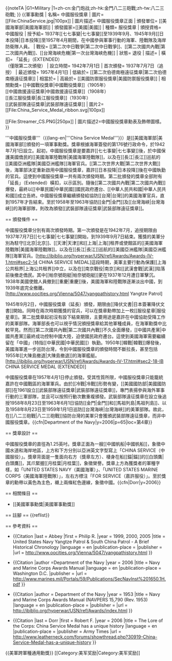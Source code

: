 {{noteTA
|G1=Military
|1=zh-cn:金门炮战;zh-hk:金門八二三砲戰;zh-tw:八二三砲戰;
}}
{{軍事勳獎
| 名稱= 中國服役獎章
| 圖片= [[File:ChinaService.jpg|100px]] 
| 圖片描述= 中國服役獎章正面
| 頒發單位= [[美國海軍部|美國海軍部]]
| 頒發國家=[[美國|美國]]
| 種類= 服役獎章
| 頒授資格= 中國服役
| 授予給= 1937年[[七七事變|七七事變]]至1939年9月、1945年9月[[日本投降|日本投降]]至1957年4月期間，在中國參與軍事行動的海軍、陸戰隊及海岸防衛隊人員。
| 戰役= [[第二次中日戰爭|第二次中日戰爭]]、[[第二次國共內戰|第二次國共內戰]]、[[台灣海峽危機|第一次台灣海峽危機]]
| 狀態= 退役
| 描述= 
| 橫扣= 「延長」（EXTENDED）<br/>（僅限第二次頒發）
| 設立時間= 1942年7月1日
| 首次頒發= 1937年7月7日（追授） 
| 最近頒發= 1957年4月1日 
| 低級於= [[第二次伯德南極遠征獎章|第二次伯德南極遠征獎章]]
| 相當於= 
| 高級於= [[美國防禦服役獎章|美國防禦服役獎章]]
| 相關勳獎= [[中國戰役獎章|中國戰役獎章]]（1905年）<br />[[中國救援遠征獎章|中國救援遠征獎章]]（1908年）<br />[[長江服役獎章|長江服役獎章]]（1930年）<br/>[[武裝部隊遠征獎章|武裝部隊遠征獎章]]
| 圖片2=[[File:China_Service_Medal_ribbon.svg|100px]]<br /><br />[[File:Streamer_CS.PNG|250px]]
| 圖片描述2=中國服役獎章勳表及飾帶圖樣。
}}

'''中國服役獎章'''（{{lang-en|'''China Service Medal'''}}）是[[美國海軍部|美國海軍部]]頒發的一項軍事勳獎。獎章根據海軍簽發的第176號行政命令，於1942年7月1日設立。起初，中國服役獎章是要嘉許[[七七事變|七七事變]]後，於中國保護美國僑民的[[美國海軍陸戰隊|美國海軍陸戰隊]]，以及在[[長江|長江]]巡航的[[美國亞洲艦隊|美國亞洲艦隊]]海軍官兵。[[第二次世界大戰|第二次世界大戰]]後，海軍部決定重新啟用中國服役獎章，嘉許[[日本投降|日本投降]]後在中國執勤的官兵。這使到中國服役獎章一共有兩次頒發時期。第二批頒發的獎章全部附有「延長」（Extended）橫扣，以示區別。隨後[[第二次國共內戰|第二次國共內戰]]爆發，最終以[[中華民國|中華民國]]國民政府遷台、[[中華人民共和國|中華人民共和國]]成立告終。中國服役獎章繼續頒發給協防[[台灣|台灣]]的美國海軍官兵，直到1957年才告結束。至於1958年至1963年協防[[金門|金門]]及[[台灣海峽|台灣海峽]]的海軍部隊，則改為頒發[[武裝部隊遠征獎章|武裝部隊遠征獎章]]。

== 頒發條件 ==

中國服役獎章分別有兩次頒發時期。第一次頒發是在1942年7月，追授期限由1937年7月7日[[七七事變|七七事變]]開始，到1939年9月7日結束。獲獎的美軍分別為駐守[[北京|北京]]、[[天津|天津]]和[[上海|上海]]租界或使館區的[[美國海軍陸戰隊|美國海軍陸戰隊]]，以及在[[長江|長江]]巡航的[[美國亞洲艦隊|美國亞洲艦隊]]海軍官兵。<ref>[http://ibiblio.org/hyperwar/USN/ref/Awards/Awards-IV-1.html#sec2-14 CHINA SERVICE MEDAL]</ref>這段時期，美軍主要行動為保護[[上海公共租界|上海公共租界]]中立，以及在[[南京戰役|南京]]和[[武漢會戰|武漢]]陷落前後撤走僑民。其中[[帕奈號砲艇|帕奈號砲艇]]更在1937年12月遭日軍擊沉。1938年美國使館人員撤到[[重慶|重慶]]後，美國海軍和陸戰隊逐漸淡出中國，到1939年底完全撤離。<ref>[http://www.oocities.org/Vienna/5047/yangpathistory.html Yangtze Patrol]</ref>

1945年9月2日，中國服役獎章（延長）頒發，期限由[[降伏文書|日本簽署降伏文書]]開始。同時在兩次時期獲獎的官兵，可以在獎章勳帶加上一枚[[服役星章|服役星章]]。第二批獎章起初沒有設下結束期限，主要用途是嘉許在中國協助受降工作的美軍部隊。海軍部長也可以視乎情況頒授獎章給其他軍種成員，在海軍勳獎中比較罕見。然而[[第二次國共內戰|第二次國共內戰]]不久全面爆發，[[中國共產黨|中國共產黨]]最終成功控制中國大陸，迫使國民政府遷台。這使到美國海軍需要繼續留在「中國」（特指[[中華民國|中華民國]]）執勤。1950年[[韓戰|韓戰]]爆發後，美國海軍進一步巡防台灣，令到中國服役獎章的頒發時間不斷拉長，甚至包括1955年[[大陳島撤退|大陳島撤退]]的海軍艦艇。<ref>[http://ibiblio.org/hyperwar/USN/ref/Awards/Awards-IV-17.html#sec2-18-IB CHINA SERVICE MEDAL (EXTENDED)]</ref>

中國服役獎章在1957年4月1日停止頒發。受其性質所限，中國服役獎章只能籠統嘉許在中國戰區的海軍軍兵。由於[[冷戰|冷戰]]形勢有變，[[美國國防部|美國國防部]]在1961設立[[武裝部隊遠征獎章|武裝部隊遠征獎章]]，專門表揚參與海外軍事行動的三軍部隊，並且可以按照行動次數重複頒發。武裝部隊遠征獎章在設立後追授1958年8月23日至1963年6月1日協防[[金門|金門]]和[[馬祖列島|馬祖列島]]、以及1958年8月23日至1959年1月1日巡防[[台灣海峽|台灣海峽]]的美軍部隊。故此，在[[八二三砲戰|八二三砲戰]]協防台灣的美軍只會獲頒武裝部隊遠征獎章，而非中國服役獎章。{{cfn|Department of the Navy|y=2006|p=65|loc=第4章}}

== 獎章設計 ==

中國服役獎章的直徑為1.25英吋。獎章正面為一艘[[中國帆船|中國帆船]]，象徵中國水道和海岸地區，上方和下方分別以亞洲英文字型寫上「CHINA SERVICE（中國服役）」。獎章背面是一隻面向右方（獎章左方）、棲身在船[[錨|錨]]的[[白頭鷹|白頭鷹]]，其爪緊握[[月桂葉|月桂葉]]，象徵榮譽。獎章上方為獲獎者的軍種字樣，如「UNITED STATES NAVY（美國海軍）」、「UNITED STATES MARINE CORPS（美國海軍陸戰隊）」，左右方標注「FOR SERVICE（嘉許服役）」。至於獎章的勳帶以黃色為主色，襯上兩條紅色邊線，象徵中國。{{cfn|Dorr|y=2006}}

== 相關條目 ==
* [[美國軍事勳獎|美國軍事勳獎]]

== 註腳 ==
{{reflist}}

== 參考資料 ==

* {{Citation
|last = Abbey
|first = Philip R.
|year = 1999, 2000, 2005
|title = United States Navy Yangtze Patrol & South China Patrol - A Brief Historical Chronology
|language = en
|publication-place = 
|publisher =
|url = http://www.oocities.org/Vienna/5047/yangpathistory.html
}}

* {{Citation
|author =Department of the Navy
|year = 2006
|title = Navy and Marine Corps Awards Manual
|language = en
|publication-place = Washington D.C.
|publisher =
|url = http://www.marines.mil/Portals/59/Publications/SecNavInst%201650.1H.pdf
}}

* {{Citation
|author = Department of the Navy
|year = 1953
|title = Navy and Marine Corps Awards Manual (NAVPERS 15,790 (Rev. 1953)
|language = en
|publication-place = 
|publisher =
|url = http://ibiblio.org/hyperwar/USN/ref/Awards/index.html
}}

* {{Citation
|last = Dorr
|first = Robert F.
|year = 2006
|title = The Lore of the Corps: China Service Medal has a unique history
|language = en
|publication-place = 
|publisher = Army Times
|url = http://www.leatherneck.com/forums/showthread.php?30919-China-Service-Medal-has-a-unique-history
}}

{{美軍跨軍種通用勳獎}}
[[Category:美军奖励|Category:美军奖励]]